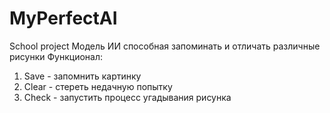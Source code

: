 # MyPerfectAI
School project
Модель ИИ способная запоминать и отличать различные рисунки
Функционал:
1) Save - запомнить картинку
2) Clear - стереть недачную попытку
3) Check - запустить процесс угадывания рисунка
